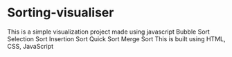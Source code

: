 # Sorting-visualiser
This is a simple visualization project made using javascript Bubble Sort Selection Sort Insertion Sort Quick Sort Merge Sort This is built using HTML, CSS, JavaScript

